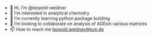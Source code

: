 - 👋 Hi, I’m @leopold-weidner
- 👀 I’m interested in analytical chemistry
- 🌱 I’m currently learning python package building
- 💞️ I’m looking to collaborate on analysis of AGEsin various matrices
- 📫 How to reach me leopold.weidner@tum.de

<!---
leopold-weidner/leopold-weidner is a ✨ special ✨ repository because its `README.md` (this file) appears on your GitHub profile.
You can click the Preview link to take a look at your changes.
--->

